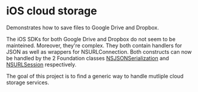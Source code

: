 # iOS cloud storage
Demonstrates how to save files to Google Drive and Dropbox.

The iOS SDKs for both Google Drive and Dropbox do not seem to be mainteined. Moreover, they're complex. They both contain handlers for JSON as well as wrappers for NSURLConnection. Both constructs can now be handled by the 2 Foundation classes [NSJSONSerialization][json] and [NSURLSession][url] respectively.

The goal of this project is to find a generic way to handle mutliple cloud storage services.

[json]: https://developer.apple.com/library//ios/documentation/Foundation/Reference/NSJSONSerialization_Class/index.html
[url]: https://developer.apple.com/library/ios/documentation/Foundation/Reference/NSURLSession_class/
